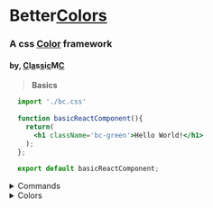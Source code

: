 # Better<a href="">Colors</a>

### A css <a href="">Color</a> framework

#### by, <a href="">C</a>l<a href="">a</a>s<a href="">s</a>i<a href="">c</a>M<a href="">C</a>

> <b>Basics</b>

```jsx
  import './bc.css'
  
  function basicReactComponent(){
    return(
      <h1 className='bc-green'>Hello World!</h1>
    );
  };
  
  export default basicReactComponent;

```

<details>
  <summary>Commands</summary>
  <ul>
    <li>bc-nameOfColor</li>
    <li>bc-text-nameOfColor</li>
    <li>bc-bdc-nameOfColor <em>{Beta}</em></li>
    <li>bc-opacity-half/full</li>
  </ul>
</details>
<details>
  <summary>Colors</summary>
  <ul>
    <li><b>Black</b></li>
    <li>White</li>
    <li><b>Gold</b></li>
    <li>Goldenrod</li>
    <li><b>Green</b></li>
    <li>Grass</li>
    <li><b>Sky</b></li>
    <li>Link</li>
  </ul>
</details>
